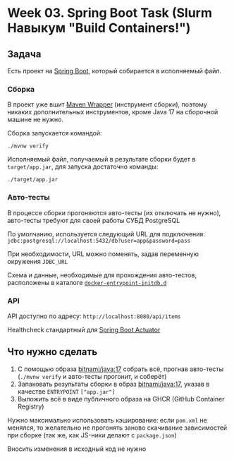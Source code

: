 # Week 03. Spring Boot Task (Slurm Навыкум "Build Containers!")

## Задача

Есть проект на [Spring Boot](https://docs.spring.io/spring-boot/docs/current/reference/html/), который собирается в исполняемый файл.

### Сборка

В проект уже вшит [Maven Wrapper](https://maven.apache.org/wrapper/) (инструмент сборки), поэтому никаких дополнительных инструментов, кроме Java 17 на сборочной машине не нужно.

Сборка запускается командой:
```shell
./mvnw verify
```

Исполняемый файл, получаемый в результате сборки будет в `target/app.jar`, для запуска достаточно команды:
```shell
./target/app.jar
```

### Авто-тесты

В процессе сборки прогоняются авто-тесты (их отключать не нужно), авто-тесты требуют для своей работы СУБД PostgreSQL

По умолчанию, используется следующий URL для подключения: `jdbc:postgresql://localhost:5432/db?user=app&password=pass`

При необходимости, URL можно поменять, задав переменную окружения `JDBC_URL`

Схема и данные, необходимые для прохождения авто-тестов, расположены в каталоге [`docker-entrypoint-initdb.d`](docker-entrypoint-initdb.d)

### API

API доступно по адресу: `http://localhost:8080/api/items`

Healthcheck стандартный для [Spring Boot Actuator](https://docs.spring.io/spring-boot/docs/current/reference/html/actuator.html)

## Что нужно сделать

1. С помощью образа [bitnami/java:17](https://hub.docker.com/r/bitnami/java/) собрать всё, прогнав авто-тесты (`./mvnw verify` и авто-тесты прогонит, и соберёт)
2. Запаковать результаты сборки в образ [bitnami/java:17](https://hub.docker.com/r/bitnami/java/), указав в качестве `ENTRYPOINT` `["app.jar"]`
3. Выложить всё в виде публичного образа на GHCR (GitHub Container Registry)

Нужно максимально использовать кэширование: если `pom.xml` не менялся, то желательно не прогонять заново скачивание зависимостей при сборке (так же, как JS-ники делают с `package.json`)

Вносить изменения в исходный код не нужно




